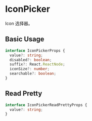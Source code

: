 # IconPicker

Icon 选择器。

## Basic Usage

```ts
interface IconPickerProps {
  value?: string;
  disabled?: boolean;
  suffix?: React.ReactNode;
  iconSize?: number;
  searchable?: boolean;
}
```

<code src="./demos/new-demos/basic.tsx"></code>

## Read Pretty

```ts
interface IconPickerReadPrettyProps {
  value?: string;
}
```

<code src="./demos/new-demos/read-pretty.tsx"></code>
